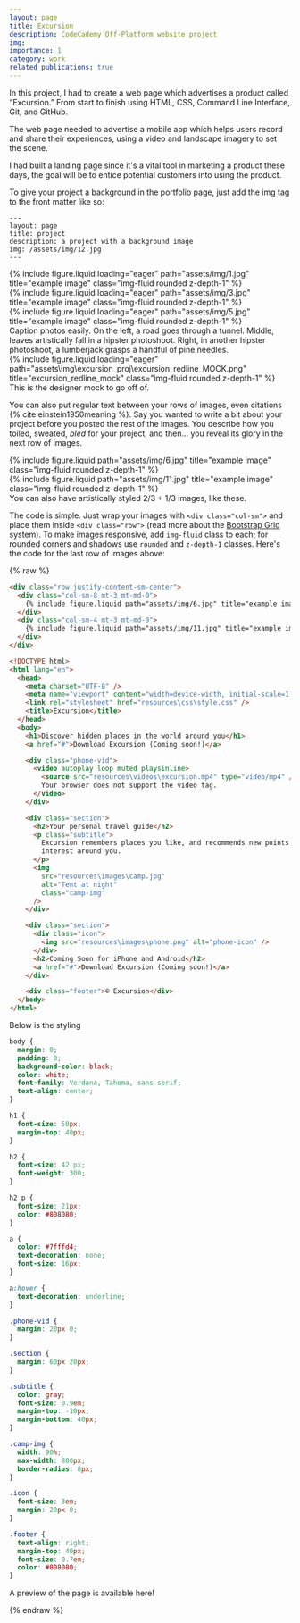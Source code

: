 ```yaml
---
layout: page
title: Excursion
description: CodeCademy Off-Platform website project
img: 
importance: 1
category: work
related_publications: true
---
```


In this project, I had to create a web page which advertises a product called “Excursion.” From start to finish using HTML, CSS, Command Line Interface, Git, and GitHub.

The web page needed to advertise a mobile app which helps users record and share their experiences, using a video and landscape imagery to set the scene. 

I had built a landing page since it's a vital tool in marketing a product these days, the goal will be to entice potential customers into using the product.

To give your project a background in the portfolio page, just add the img tag to the front matter like so:

    ---
    layout: page
    title: project
    description: a project with a background image
    img: /assets/img/12.jpg
    ---

<div class="row">
    <div class="col-sm mt-3 mt-md-0">
        {% include figure.liquid loading="eager" path="assets/img/1.jpg" title="example image" class="img-fluid rounded z-depth-1" %}
    </div>
    <div class="col-sm mt-3 mt-md-0">
        {% include figure.liquid loading="eager" path="assets/img/3.jpg" title="example image" class="img-fluid rounded z-depth-1" %}
    </div>
    <div class="col-sm mt-3 mt-md-0">
        {% include figure.liquid loading="eager" path="assets/img/5.jpg" title="example image" class="img-fluid rounded z-depth-1" %}
    </div>
</div>
<div class="caption">
    Caption photos easily. On the left, a road goes through a tunnel. Middle, leaves artistically fall in a hipster photoshoot. Right, in another hipster photoshoot, a lumberjack grasps a handful of pine needles.
</div>
<div class="row">
    <div class="col-sm mt-3 mt-md-0">
        {% include figure.liquid loading="eager" path="assets\img\excursion_proj\excursion_redline_MOCK.png" title="excursion_redline_mock" class="img-fluid rounded z-depth-1" %}
    </div>
</div>
<div class="caption">
    This is the designer mock to go off of.
</div>

You can also put regular text between your rows of images, even citations {% cite einstein1950meaning %}.
Say you wanted to write a bit about your project before you posted the rest of the images.
You describe how you toiled, sweated, _bled_ for your project, and then... you reveal its glory in the next row of images.

<div class="row justify-content-sm-center">
    <div class="col-sm-8 mt-3 mt-md-0">
        {% include figure.liquid path="assets/img/6.jpg" title="example image" class="img-fluid rounded z-depth-1" %}
    </div>
    <div class="col-sm-4 mt-3 mt-md-0">
        {% include figure.liquid path="assets/img/11.jpg" title="example image" class="img-fluid rounded z-depth-1" %}
    </div>
</div>
<div class="caption">
    You can also have artistically styled 2/3 + 1/3 images, like these.
</div>

The code is simple.
Just wrap your images with `<div class="col-sm">` and place them inside `<div class="row">` (read more about the <a href="https://getbootstrap.com/docs/4.4/layout/grid/">Bootstrap Grid</a> system).
To make images responsive, add `img-fluid` class to each; for rounded corners and shadows use `rounded` and `z-depth-1` classes.
Here's the code for the last row of images above:

{% raw %}

```html
<div class="row justify-content-sm-center">
  <div class="col-sm-8 mt-3 mt-md-0">
    {% include figure.liquid path="assets/img/6.jpg" title="example image" class="img-fluid rounded z-depth-1" %}
  </div>
  <div class="col-sm-4 mt-3 mt-md-0">
    {% include figure.liquid path="assets/img/11.jpg" title="example image" class="img-fluid rounded z-depth-1" %}
  </div>
</div>
```

```html
<!DOCTYPE html>
<html lang="en">
  <head>
    <meta charset="UTF-8" />
    <meta name="viewport" content="width=device-width, initial-scale=1.0" />
    <link rel="stylesheet" href="resources\css\style.css" />
    <title>Excursion</title>
  </head>
  <body>
    <h1>Discover hidden places in the world around you</h1>
    <a href="#">Download Excursion (Coming soon!)</a>

    <div class="phone-vid">
      <video autoplay loop muted playsinline>
        <source src="resources\videos\excursion.mp4" type="video/mp4" />
        Your browser does not support the video tag.
      </video>
    </div>

    <div class="section">
      <h2>Your personal travel guide</h2>
      <p class="subtitle">
        Excursion remembers places you like, and recommends new points of
        interest around you.
      </p>
      <img
        src="resources\images\camp.jpg"
        alt="Tent at night"
        class="camp-img"
      />
    </div>

    <div class="section">
      <div class="icon">
        <img src="resources\images\phone.png" alt="phone-icon" />
      </div>
      <h2>Coming Soon for iPhone and Android</h2>
      <a href="#">Download Excursion (Coming soon!)</a>
    </div>

    <div class="footer">© Excursion</div>
  </body>
</html>
```

Below is the styling 

```css
body {
  margin: 0;
  padding: 0;
  background-color: black;
  color: white;
  font-family: Verdana, Tahoma, sans-serif;
  text-align: center;
}

h1 {
  font-size: 50px;
  margin-top: 40px;
}

h2 {
  font-size: 42 px;
  font-weight: 300;
}

h2 p {
  font-size: 21px;
  color: #808080;
}

a {
  color: #7fffd4;
  text-decoration: none;
  font-size: 16px;
}

a:hover {
  text-decoration: underline;
}

.phone-vid {
  margin: 20px 0;
}

.section {
  margin: 60px 20px;
}

.subtitle {
  color: gray;
  font-size: 0.9em;
  margin-top: -10px;
  margin-bottom: 40px;
}

.camp-img {
  width: 90%;
  max-width: 800px;
  border-radius: 8px;
}

.icon {
  font-size: 3em;
  margin: 20px 0;
}

.footer {
  text-align: right;
  margin-top: 40px;
  font-size: 0.7em;
  color: #808080;
}
```

A preview of the page is available <a src="https://content.codecademy.com/programs/freelance-one/excursion/index.html?_gl=1*1f0xdsd*_gcl_au*MTk1NDM0OTYwOS4xNzUzNzk1OTczLjE1NDg5NDAzODIuMTc1NDMzMDUxMC4xNzU0MzMxNTcw*_ga*MTM1MjM0MjE2OS4xNzUzNzk1OTcz*_ga_3LRZM6TM9L*czE3NTQ0OTkxMjYkbzEzJGcxJHQxNzU0NTAxMzAzJGo1MiRsMCRoMA..">here</a>!

{% endraw %}
